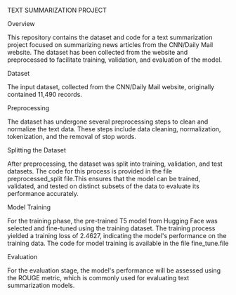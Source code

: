 TEXT SUMMARIZATION PROJECT

Overview

This repository contains the dataset and code for a text summarization project focused on summarizing news articles from the CNN/Daily Mail website. The dataset has been collected from the website and preprocessed to facilitate training, validation, and evaluation of the model.

Dataset

The input dataset, collected from the CNN/Daily Mail website, originally contained 11,490 records. 

Preprocessing

The dataset has undergone several preprocessing steps to clean and normalize the text data. These steps include data cleaning, normalization, tokenization, and the removal of stop words. 

Splitting the Dataset

After preprocessing, the dataset was split into training, validation, and test datasets. The code for this process is provided in the file preprocessed_split file.This ensures that the model can be trained, validated, and tested on distinct subsets of the data to evaluate its performance accurately.

Model Training

For the training phase, the pre-trained T5 model from Hugging Face was selected and fine-tuned using the training dataset. The training process yielded a training loss of 2.4627, indicating the model's performance on the training data. The code for model training is available in the file fine_tune.file

Evaluation

For the evaluation stage, the model's performance will be assessed using the ROUGE metric, which is commonly used for evaluating text summarization models. 
